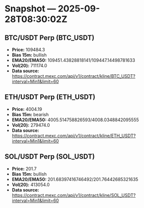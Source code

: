 # Snapshot — 2025-09-28T08:30:02Z

## BTC/USDT Perp (BTC_USDT)
- **Price:** 109484.3
- **Bias 15m:** bullish
- **EMA20/EMA50:** 109451.43828818141/109447.14498781633
- **Vol(20):** 711174.0
- **Data source:** https://contract.mexc.com/api/v1/contract/kline/BTC_USDT?interval=Min1&limit=60

## ETH/USDT Perp (ETH_USDT)
- **Price:** 4004.19
- **Bias 15m:** bearish
- **EMA20/EMA50:** 4005.514758826593/4008.0348842095555
- **Vol(20):** 279474.0
- **Data source:** https://contract.mexc.com/api/v1/contract/kline/ETH_USDT?interval=Min1&limit=60

## SOL/USDT Perp (SOL_USDT)
- **Price:** 201.7
- **Bias 15m:** bullish
- **EMA20/EMA50:** 201.68397416746492/201.76442685321635
- **Vol(20):** 413054.0
- **Data source:** https://contract.mexc.com/api/v1/contract/kline/SOL_USDT?interval=Min1&limit=60
